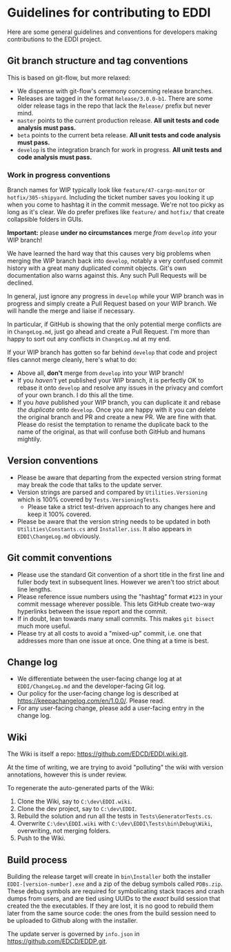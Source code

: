 # Guidelines for contributing to EDDI

Here are some general guidelines and conventions for developers making contributions to the EDDI project.

## Git branch structure and tag conventions

This is based on git-flow, but more relaxed:

  * We dispense with git-flow's ceremony concerning release branches.
  * Releases are tagged in the format `Release/3.0.0-b1`. There are some older release tags in the repo that lack the `Release/` prefix but never mind.
  * `master` points to the current production release. **All unit tests and code analysis must pass.**
  * `beta` points to the current beta release. **All unit tests and code analysis must pass.**
  * `develop` is the integration branch for work in progress. **All unit tests and code analysis must pass.**

### Work in progress conventions

Branch names for WIP typically look like `feature/47-cargo-monitor` or `hotfix/305-shipyard`. Including the ticket number saves you looking it up when you come to hashtag it in the commit message. We're not too picky as long as it's clear. We do prefer prefixes like `feature/` and `hotfix/` that create collapsible folders in GUIs.

**Important:** please **under no circumstances** merge *from* `develop` *into* your WIP branch! 

We have learned the hard way that this causes very big problems when merging the WIP branch back into `develop`, notably a very confused commit history with a great many duplicated commit objects. Git's own documentation also warns against this. Any such Pull Requests will be declined.

In general, just ignore any progress in `develop` while your WIP branch was in progress and simply create a Pull Request based on your WIP branch. We will handle the merge and liaise if necessary.

In particular, if GitHub is showing that the only potential merge conflicts are in `ChangeLog.md`, just go ahead and create a Pull Request. I'm more than happy to sort out any conflicts in `ChangeLog.md` at my end.

If your WIP branch has gotten so far behind `develop` that code and project files cannot merge cleanly, here's what to do:

  * Above all, **don't** merge from `develop` into your WIP branch!
  * If you *haven't* yet published your WIP branch, it is perfectly OK to rebase it onto `develop` and resolve any issues in the privacy and comfort of your own branch. I do this all the time.
  * If you *have* published your WIP branch, you can duplicate it and rebase *the duplicate* onto `develop`. Once you are happy with it you can delete the original branch and PR and create a new PR. We are fine with that. Please do resist the temptation to rename the duplicate back to the name of the original, as that will confuse both GitHub and humans mightily.

## Version conventions
  * Please be aware that departing from the expected version string format may break the code that talks to the update server.
  * Version strings are parsed and compared by `Utilities.Versioning` which is 100% covered by `Tests.VersioningTests`.
    * Please take a strict test-driven approach to any changes here and keep it 100% covered.
  * Please be aware that the version string needs to be updated in both `Utilities\Constants.cs` and `Installer.iss`. It also appears in `EDDI\ChangeLog.md` obviously.

## Git commit conventions
  * Please use the standard Git convention of a short title in the first line and fuller body text in subsequent lines. However we aren't too strict about line lengths.
  * Please reference issue numbers using the "hashtag" format `#123` in your commit message wherever possible. This lets GitHub create two-way hyperlinks between the issue report and the commit.
  * If in doubt, lean towards many small commits. This makes `git bisect` much more useful.
  * Please try at all costs to avoid a "mixed-up" commit, i.e. one that addresses more than one issue at once. One thing at a time is best. 

## Change log
  * We differentiate between the user-facing change log at at `EDDI/ChangeLog.md` and the developer-facing Git log.
  * Our policy for the user-facing change log is described at https://keepachangelog.com/en/1.0.0/. Please read.
  * For any user-facing change, please add a user-facing entry in the change log.

## Wiki

The Wiki is itself a repo: https://github.com/EDCD/EDDI.wiki.git.

At the time of writing, we are trying to avoid "polluting" the wiki with version annotations, however this is under review.

To regenerate the auto-generated parts of the Wiki:

1. Clone the Wiki, say to `C:\dev\EDDI.wiki`.
2. Clone the dev project, say to `C:\dev\EDDI`.
3. Rebuild the solution and run all the tests in `Tests\GeneratorTests.cs`.
4. Overwrite `C:\dev\EDDI.wiki` with `C:\dev\EDDI\Tests\bin\Debug\Wiki`, overwriting, not merging folders.
5. Push to the Wiki.

## Build process

Building the release target will create in `bin\Installer` both the installer `EDDI-[version-number].exe` and a zip of the debug symbols called `PDBs.zip`. These debug symbols are required for symbolicating stack traces and crash dumps from users, and are tied using UUIDs to the *exact* build session that created the the executables. If they are lost, it is no good to rebuild them later from the same source code: the ones from the build session need to be uploaded to Github along with the installer.

The update server is governed by `info.json` in https://github.com/EDCD/EDDP.git.
